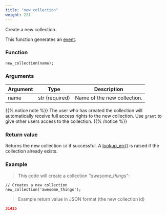 ```yaml
---
title: "new_collection"
weight: 221
---
```


Create a new collection.

This function generates an [event](../../overview/events).

### Function

`new_collection(name);`

### Arguments

Argument | Type | Description
--------- | ----------- | -----------
name | str (required) | Name of the new collection.

{{% notice note %}}
The user who has created the collection will automatically receive full
access rights to the new collection.
Use `grant` to give other users access to the collection.
{{% /notice %}}

### Return value

Returns the new collection `id` if successful. A [lookup_err()](../../errors/lookup_err) is raised
if the collection already exists.

### Example

> This code will create a collection *"awesome_things"*:

```thingsdb,should_pass,@t
// Creates a new collection
new_collection('awesome_things');
```

> Example return value in JSON format (the new collection id)

```json
31415
```

